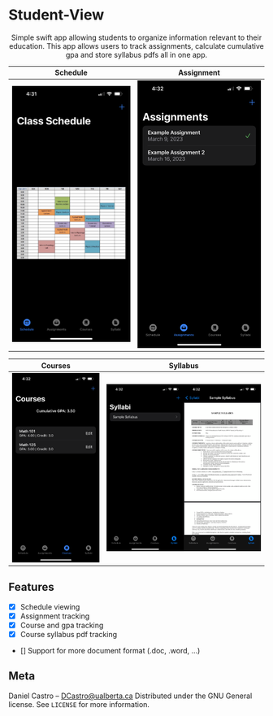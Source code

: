 # Student-View
<p align="center">
  <p align="center">
    Simple swift app allowing students to organize information relevant to their education. This app allows users to track assignments, calculate cumulative gpa and store syllabus pdfs all in one app.
  </p>
</p>

Schedule             |  Assignment
:-------------------------:|:-------------------------:
![](https://github.com/Danielaca18/Student-View/blob/main/Schedule%20Preview.PNG)  |  ![](https://github.com/Danielaca18/Student-View/blob/main/Assignment%20Preview.PNG)

Courses             |  Syllabus
:-------------------------:|:-------------------------:
![](https://github.com/Danielaca18/Student-View/blob/main/Courses%20Preview.PNG)  |  ![](https://github.com/Danielaca18/Student-View/blob/main/Sylabus%20PDF%20Preview.png)

## Features

- [x] Schedule viewing
- [x] Assignment tracking
- [x] Course and gpa tracking
- [x] Course syllabus pdf tracking
- [] Support for more document format (.doc, .word, ...)

## Meta

Daniel Castro – DCastro@ualberta.ca
Distributed under the GNU General license. See ``LICENSE`` for more information.
